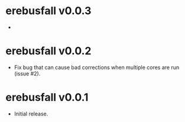 # erebusfall v0.0.3

* 


# erebusfall v0.0.2

* Fix bug that can cause bad corrections when multiple cores are run (issue #2).


# erebusfall v0.0.1

* Initial release.

